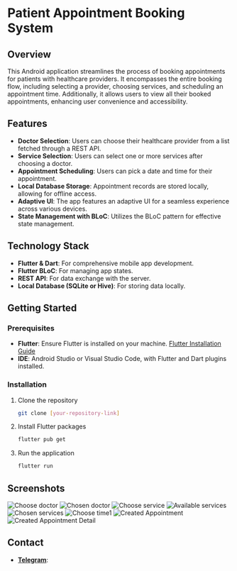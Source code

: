 # Patient Appointment Booking System

## Overview

This Android application streamlines the process of booking appointments for patients with healthcare providers. It encompasses the entire booking flow, including selecting a provider, choosing services, and scheduling an appointment time. Additionally, it allows users to view all their booked appointments, enhancing user convenience and accessibility.

## Features

- **Doctor Selection**: Users can choose their healthcare provider from a list fetched through a REST API.
- **Service Selection**: Users can select one or more services after choosing a doctor.
- **Appointment Scheduling**: Users can pick a date and time for their appointment.
- **Local Database Storage**: Appointment records are stored locally, allowing for offline access.
- **Adaptive UI**: The app features an adaptive UI for a seamless experience across various devices.
- **State Management with BLoC**: Utilizes the BLoC pattern for effective state management.

## Technology Stack

- **Flutter & Dart**: For comprehensive mobile app development.
- **Flutter BLoC**: For managing app states.
- **REST API**: For data exchange with the server.
- **Local Database (SQLite or Hive)**: For storing data locally.

## Getting Started

### Prerequisites

- **Flutter**: Ensure Flutter is installed on your machine. [Flutter Installation Guide](https://flutter.dev/docs/get-started/install)
- **IDE**: Android Studio or Visual Studio Code, with Flutter and Dart plugins installed.

### Installation

1. Clone the repository
   ```bash
   git clone [your-repository-link]
   ```
2. Install Flutter packages
   ```bash
   flutter pub get
   ```
3. Run the application
   ```bash
   flutter run
   ```

## Screenshots

![Choose doctor](screenshots/choose_doctor.png) 
![Chosen doctor](screenshots/chosen_doctor.png) 
![Choose service](screenshots/choose_service.png) 
![Available services](screenshots/available_services.png) 
![Chosen services](screenshots/chosen_services.png) 
![Choose time1](screenshots/choose_time.png) 
![Created Appointment](screenshots/created_appointment.png) 
![Created Appointment Detail](screenshots/created_appointment_detail.png)

## Contact
 - **[Telegram](t.me/SimpleSanya)**:
